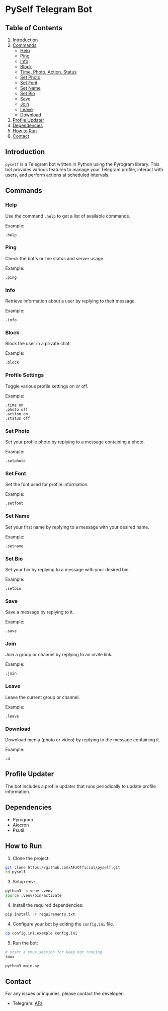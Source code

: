 # PySelf Telegram Bot

## Table of Contents
1. [Introduction](#introduction)
2. [Commands](#commands)
   - [Help](#help)
   - [Ping](#ping)
   - [Info](#info)
   - [Block](#block)
   - [Time, Photo, Action, Status](#profile-settings)
   - [Set Photo](#set-photo)
   - [Set Font](#set-font)
   - [Set Name](#set-name)
   - [Set Bio](#set-bio)
   - [Save](#save)
   - [Join](#join)
   - [Leave](#leave)
   - [Download](#download)
3. [Profile Updater](#profile-updater)
4. [Dependencies](#dependencies)
5. [How to Run](#how-to-run)
6. [Contact](#contact)

## Introduction<a name="introduction"></a>

`pyself` is a Telegram bot written in Python using the Pyrogram library. This bot provides various features to manage your Telegram profile, interact with users, and perform actions at scheduled intervals.

## Commands<a name="commands"></a>

### Help<a name="help"></a>

Use the command `.help` to get a list of available commands.

Example:
```
.help
```

### Ping<a name="ping"></a>

Check the bot's online status and server usage.

Example:
```
.ping
```

### Info<a name="info"></a>

Retrieve information about a user by replying to their message.

Example:
```
.info
```

### Block<a name="block"></a>

Block the user in a private chat.

Example:
```
.block
```

### Profile Settings<a name="profile-settings"></a>

Toggle various profile settings on or off.

Example:
```
.time on
.photo off
.action on
.status off
```

### Set Photo<a name="set-photo"></a>

Set your profile photo by replying to a message containing a photo.

Example:
```
.setphoto
```

### Set Font<a name="set-font"></a>

Set the font used for profile information.

Example:
```
.setfont
```

### Set Name<a name="set-name"></a>

Set your first name by replying to a message with your desired name.

Example:
```
.setname
```

### Set Bio<a name="set-bio"></a>

Set your bio by replying to a message with your desired bio.

Example:
```
.setbio
```

### Save<a name="save"></a>

Save a message by replying to it.

Example:
```
.save
```

### Join<a name="join"></a>

Join a group or channel by replying to an invite link.

Example:
```
.join
```

### Leave<a name="leave"></a>

Leave the current group or channel.

Example:
```
.leave
```

### Download<a name="download"></a>

Download media (photo or video) by replying to the message containing it.

Example:
```
.d
```

## Profile Updater<a name="profile-updater"></a>

The bot includes a profile updater that runs periodically to update profile information.

## Dependencies<a name="dependencies"></a>

- Pyrogram
- Aiocron
- Psutil

## How to Run<a name="how-to-run"></a>
1. Clone the project:
```bash
git clone https://github.com/AFzOfficial/pyself.git
cd pyself
```
3. Setup env:
```bash
python3 -m venv .venv
source .venv/bin/activate
```
4. Install the required dependencies:
```bash
pip install -r requirements.txt
```
4. Configure your bot by editing the `config.ini` file.
```bash
cp config.ini.example config.ini
```
5. Run the bot:
```bash
# start a tmux session for keep bot running
tmux

python3 main.py
```

## Contact<a name="contact"></a>

For any issues or inquiries, please contact the developer:

- Telegram: [AFz](https://t.me/TalkToHand)
